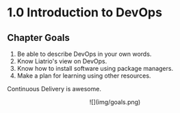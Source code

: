 # 1.0 Introduction to DevOps

## Chapter Goals
 1. Be able to describe DevOps in your own words.
 2. Know Liatrio's view on DevOps.
 7. Know how to install software using package managers.
 8. Make a plan for learning using other resources.

Continuous Delivery is awesome.

<center>
  ![](img/goals.png)  
</center>
